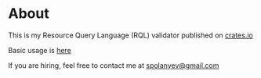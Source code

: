 # About

This is my Resource Query Language (RQL) validator published on [crates.io](https://crates.io/crates/xyz_validator)

Basic usage is [here](/CRATES.IO.md)

If you are hiring, feel free to contact me at [spolanyev@gmail.com](mailto:spolanyev@gmail.com?subject=Rust%20Validator)

